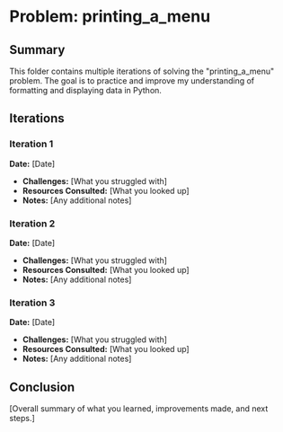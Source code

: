 # Problem: printing_a_menu

## Summary
This folder contains multiple iterations of solving the "printing_a_menu" problem. The goal is to practice and improve my understanding of formatting and displaying data in Python.

## Iterations

### Iteration 1
**Date:** [Date]
- **Challenges:** [What you struggled with]
- **Resources Consulted:** [What you looked up]
- **Notes:** [Any additional notes]

### Iteration 2
**Date:** [Date]
- **Challenges:** [What you struggled with]
- **Resources Consulted:** [What you looked up]
- **Notes:** [Any additional notes]

### Iteration 3
**Date:** [Date]
- **Challenges:** [What you struggled with]
- **Resources Consulted:** [What you looked up]
- **Notes:** [Any additional notes]

## Conclusion
[Overall summary of what you learned, improvements made, and next steps.]